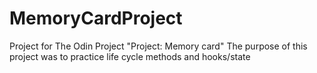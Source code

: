 # MemoryCardProject

Project for The Odin Project  "Project: Memory card" 
The purpose of this project was to practice life cycle methods and hooks/state
